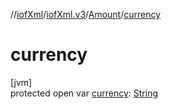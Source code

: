 //[iofXml](../../../index.md)/[iofXml.v3](../index.md)/[Amount](index.md)/[currency](currency.md)

# currency

[jvm]\
protected open var [currency](currency.md): [String](https://docs.oracle.com/javase/8/docs/api/java/lang/String.html)
